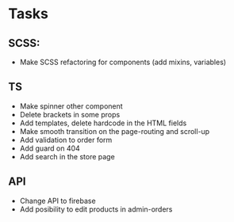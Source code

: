 # Tasks

## SCSS:
- Make SCSS refactoring for components (add mixins, variables)

## TS
- Make spinner other component
- Delete brackets in some props
- Add templates, delete hardcode in the HTML fields
- Make smooth transition on the page-routing and scroll-up
- Add validation to order form
- Add guard on 404
- Add search in the store page

## API
- Change API to firebase
- Add posibility to edit products in admin-orders
